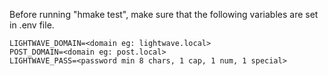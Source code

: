 Before running "hmake test", make sure that the following variables
are set in .env file.

~~~~~~~~~~~~~~~~~~~~~~~~~~~~~~~~~~~~~~~~~~~~~~~~~~~~~~~~~~~~~~~~~~~~~~~~~~~~~~~
LIGHTWAVE_DOMAIN=<domain eg: lightwave.local>
POST_DOMAIN=<domain eg: post.local>
LIGHTWAVE_PASS=<password min 8 chars, 1 cap, 1 num, 1 special>
~~~~~~~~~~~~~~~~~~~~~~~~~~~~~~~~~~~~~~~~~~~~~~~~~~~~~~~~~~~~~~~~~~~~~~~~~~~~~~~

